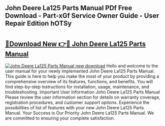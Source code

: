 ## John Deere La125 Parts Manual PDf Free Download - Part-xGf Service Owner Guide - User Repair Edition hOTSy

# <h2><a href="http://bc95209.oget.top/?id=John+Deere+La125+Parts+Manual">🔗Download New 👉🔴 John Deere La125 Parts Manual</a></h2>

[![John Deere La125 Parts Manual new download](https://i.imgur.com/5g1atiW.png)](http://bc95209.oget.top/?id=John+Deere+La125+Parts+Manual)
Hello and welcome to the user manual for your newly implemented John Deere La125 Parts Manual. This guide is here to help you make the most of your product by providing a comprehensive overview of its features, functions, and benefits. You will find step-by-step instructions for installation, usage, maintenance, and troubleshooting. Important User Information John Deere La125 Parts Manual Please review the user information section for details on warranty coverage, registration procedures, and customer support options. Experience the possibilities of list of features with your new John Deere La125 Parts Manual. Your Success is Our Priority John Deere La125 Parts Manual. We are committed to ensuring your complete satisfaction.
